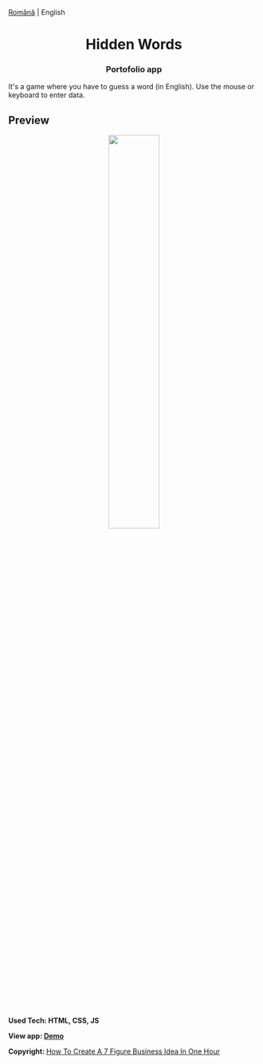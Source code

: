 <div align="left">

  [Română](https://github.com/claudiutamas/HiddenWords/blob/master/README_ro.md) | English

</div>
<h1 align="center">
  Hidden Words
</h1>
<h3 align="center">
  Portofolio app
</h3>
<p>
  It's a game where you have to guess a word (in English). Use the mouse or keyboard to enter data.
</p>

## Preview

<div align="center">
  <img style='width: 45%;' src="http://a22.ro/portofolio/HiddenWords/Screenshot_1.jpg">
</div>
<p>
  <strong>
    Used Tech: HTML, CSS, JS
  </strong>
</p>
<p>
  <strong>View app: <a href='http://htmlpreview.github.io/?https://github.com/claudiutamas/HiddenWords/blob/master/index.html'>Demo</a></strong>
</p>
<p>
  <strong>Copyright: </strong><a
    href='https://www.youtube.com/watch?v=Wak7iN4JZzU'>How To Create A 7 Figure Business Idea In One Hour</a>
</p>